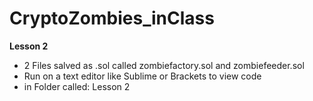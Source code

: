 # CryptoZombies_inClass


 __Lesson 2__
*  2 Files salved as .sol called zombiefactory.sol and zombiefeeder.sol 
* Run on a text editor like Sublime or Brackets to view code
* in Folder called: Lesson 2

